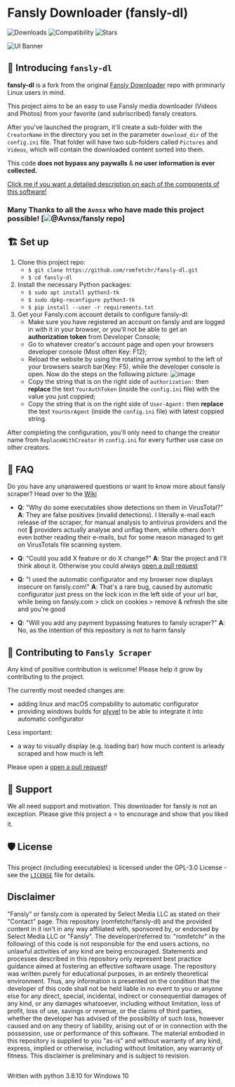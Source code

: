 # Fansly Downloader (fansly-dl)

![Downloads](https://img.shields.io/github/downloads/Avnsx/fansly/total?color=0078d7&label=🔽%20Downloads.exe&style=flat-square) ![Compatibility](https://img.shields.io/static/v1?style=flat-square&label=%F0%9F%90%8D%20Python&message=3.6%2B&color=blue) ![Stars](https://img.shields.io/github/stars/Avnsx/fansly?style=flat-square&label=⭐%20Stars&color=ffc83d)

![UI Banner](https://i.imgur.com/EhL42m3.jpg)

## 👋 Introducing ``fansly-dl``
**fansly-dl** is a fork from the original [Fansly Downloader](https://github.com/Avnsx/fansly) repo with priminarly Linux users in mind.

This project aims to be an easy to use Fansly media downloader (Videos and Photos) from your favorite (and subriscribed) fansly creators. 

After you've launched the program, it'll create a sub-folder with the ``CreatorName`` in the directory you set in the parameter ``download_dir`` of the ``config.ini`` file. That folder will have two sub-folders called ``Pictures`` and ``Videos``, which will contain the downloaded content sorted into them.

This code **does not bypass any paywalls** & **no user information is ever collected.**

[Click me if you want a detailed description on each of the components of this software!](https://github.com/Avnsx/fansly/wiki/Explanation-of-provided-programs-&-their-functionality)

### Many Thanks to all the `Avnsx` who have made this project possible! [![@Avnsx/fansly repo](https://github.com/Avnsx/fansly)]

## 🏗️ Set up

1. Clone this project repo:
	* ``$ git clone https://github.com/romfetchr/fansly-dl.git``
	* ``$ cd fansly-dl``
3. Install the necessary Python packages: 
	* ``$ sudo apt install python3-tk``
	* ``$ sudo dpkg-reconfigure python3-tk``
	* ``$ pip install --user -r requirements.txt``
4. Get your Fansly.com account details to configure fansly-dl:
	* Make sure you have registered an account on fansly and are logged in with it in your browser, or you'll not be able to get an **authorization token** from Developer Console;
	* Go to whatever creator's account page and open your browsers developer console (Most often Key: F12);
	* Reload the website by using the rotating arrow symbol to the left of your browsers search bar(Key: F5), while the developer console is open. Now do the steps on the following picture:
	![image](https://user-images.githubusercontent.com/97050167/167995208-4ca0a829-ec2e-4ff4-8f64-e49ea1114de8.png)
	* Copy the string that is on the right side of `authorization:` then **replace** the text `YourAuthToken` (inside the ``config.ini`` file) with the value you just coppied;
	* Copy the string that is on the right side of `User-Agent:` then **replace** the text `YourUsrAgent` (inside the ``config.ini`` file) with latest coppied string.

After completing the configuration, you'll only need to change the creator name from `ReplaceWithCreator` in ``config.ini`` for every further use case on other creators.

## 🤔 FAQ
Do you have any unanswered questions or want to know more about fansly scraper? Head over to the [Wiki](https://github.com/Avnsx/fansly/wiki)

+ **Q**: "Why do some executables show detections on them in VirusTotal?"
**A**: They are false positives (invalid detections). I literally e-mail each release of the scraper, for manual analysis to antivirus providers and the not 💩 providers actually analyse and unflag them, while others don't even bother reading their e-mails, but for some reason managed to get on VirusTotals file scanning system.

+ **Q**: "Could you add X feature or do X change?"
**A**: Star the project and I'll think about it. Otherwise you could always [open a pull request](https://github.com/Avnsx/fansly/pulls)

+ **Q**: "I used the automatic configurator and my browser now displays insecure on fansly.com!"
**A**: That's a rare bug, caused by automatic configurator just press on the lock icon in the left side of your url bar, while being on fansly.com > click on cookies > remove & refresh the site and you're good

+ **Q**: "Will you add any payment bypassing features to fansly scraper?"
**A**: No, as the intention of this repository is not to harm fansly

## 🤝 Contributing to `Fansly Scraper`
Any kind of positive contribution is welcome! Please help it grow by contributing to the project.

The currently most needed changes are:
+ adding linux and macOS compability to automatic configurator
+ providing windows builds for [plyvel](https://github.com/wbolster/plyvel/issues/137) to be able to integrate it into automatic configurator

Less important:
+ a way to visually display (e.g. loading bar) how much content is arleady scraped and how much is left

Please open a [open a pull request](https://github.com/Avnsx/fansly/pulls)!

## 🙏 Support
We all need support and motivation. This downloader for fansly is not an exception. Please give this project a ⭐️ to encourage and show that you liked it.


## 🛡️ License
This project (including executables) is licensed under the GPL-3.0 License - see the [`LICENSE`](LICENSE) file for details.

## Disclaimer
"Fansly" or fansly.com is operated by Select Media LLC as stated on their "Contact" page. This repository (romfetchr/fansly-dl) and the provided content in it isn't in any way affiliated with, sponsored by, or endorsed by Select Media LLC or "Fansly". The developer(referred to: "romfetchr" in the following) of this code is not responsible for the end users actions, no unlawful activities of any kind are being encouraged. Statements and processes described in this repository only represent best practice guidance aimed at fostering an effective software usage. The repository was written purely for educational purposes, in an entirely theoretical environment. Thus, any information is presented on the condition that the developer of this code shall not be held liable in no event to you or anyone else for any direct, special, incidental, indirect or consequential damages of any kind, or any damages whatsoever, including without limitation, loss of profit, loss of use, savings or revenue, or the claims of third parties, whether the developer has advised of the possibility of such loss, however caused and on any theory of liability, arising out of or in connection with the possession, use or performance of this software. The material embodied in this repository is supplied to you "as-is" and without warranty of any kind, express, implied or otherwise, including without limitation, any warranty of fitness. This disclaimer is preliminary and is subject to revision.
##
Written with python 3.8.10 for Windows 10
